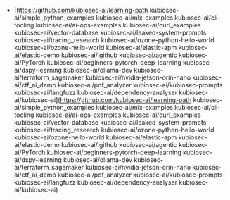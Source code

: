 - [https://github.com/kubiosec-ai/learning-path
kubiosec-ai/simple_python_examples
kubiosec-ai/mlx-examples
kubiosec-ai/cli-tooling
kubiosec-ai/ai-ops-examples
kubiosec-ai/curl_examples
kubiosec-ai/vector-database
kubiosec-ai/leaked-system-prompts
kubiosec-ai/tracing_research
kubiosec-ai/ozone-python-hello-world
kubiosec-ai/ozone-hello-world
kubiosec-ai/elastic-apm
kubiosec-ai/elastic-demo
kubiosec-ai/.github
kubiosec-ai/agentic
kubiosec-ai/PyTorch
kubiosec-ai/beginners-pytorch-deep-learning
kubiosec-ai/dspy-learning
kubiosec-ai/ollama-dev
kubiosec-ai/terraform_sagemaker
kubiosec-ai/nvidia-jetson-orin-nano
kubiosec-ai/ctf_ai_demo
kubiosec-ai/pdf_analyzer
kubiosec-ai/kubiosec-prompts
kubiosec-ai/langfuzz
kubiosec-ai/dependency-analyser
kubiosec-ai/kubiosec-ai](https://github.com/kubiosec-ai/learning-path
kubiosec-ai/simple_python_examples
kubiosec-ai/mlx-examples
kubiosec-ai/cli-tooling
kubiosec-ai/ai-ops-examples
kubiosec-ai/curl_examples
kubiosec-ai/vector-database
kubiosec-ai/leaked-system-prompts
kubiosec-ai/tracing_research
kubiosec-ai/ozone-python-hello-world
kubiosec-ai/ozone-hello-world
kubiosec-ai/elastic-apm
kubiosec-ai/elastic-demo
kubiosec-ai/.github
kubiosec-ai/agentic
kubiosec-ai/PyTorch
kubiosec-ai/beginners-pytorch-deep-learning
kubiosec-ai/dspy-learning
kubiosec-ai/ollama-dev
kubiosec-ai/terraform_sagemaker
kubiosec-ai/nvidia-jetson-orin-nano
kubiosec-ai/ctf_ai_demo
kubiosec-ai/pdf_analyzer
kubiosec-ai/kubiosec-prompts
kubiosec-ai/langfuzz
kubiosec-ai/dependency-analyser
kubiosec-ai/kubiosec-ai)
